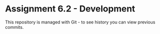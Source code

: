 # Assignment 6.2 - Development

This repository is managed with Git - to see history you can view previous commits.